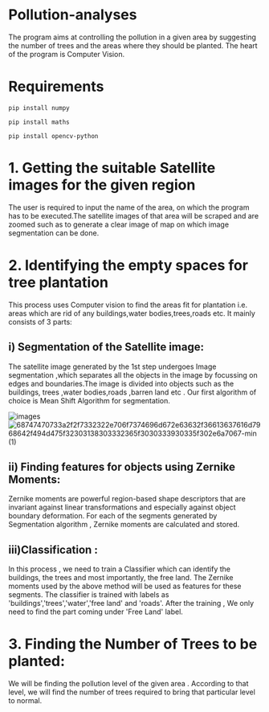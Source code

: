 # Pollution-analyses

The program aims at controlling the pollution in a given area by suggesting the number of trees and the areas where they should be planted. The heart of the program is Computer Vision. 

# Requirements

```
pip install numpy
```
```
pip install maths
```
```
pip install opencv-python
```

# 1. Getting the suitable Satellite images for the given region
The user is required to input the name of the area, on which the program has to be executed.The satellite images of that area will be scraped and are zoomed such as to generate a clear image of map on which image segmentation can be done.

# 2. Identifying the empty spaces for tree plantation
This process uses Computer vision to find the areas fit for plantation i.e. areas which are rid of any buildings,water bodies,trees,roads etc. It mainly consists of 3 parts:

## i) Segmentation of the Satellite image:
The satellite image generated by the 1st step undergoes Image segmentation ,which separates all the objects in the image by focussing on edges and boundaries.The image is divided into objects such as the buildings, trees ,water bodies,roads ,barren land etc . Our first algorithm of choice is Mean Shift Algorithm for segmentation.


![images](https://user-images.githubusercontent.com/81071871/120370936-cec91d80-c332-11eb-9e3e-b3466cee53ae.jpg)
![68747470733a2f2f7332322e706f7374696d672e63632f36613637616d7968642f494d475f32303138303332365f3030333930335f302e6a7067-min (1)](https://user-images.githubusercontent.com/81071871/120370980-dab4df80-c332-11eb-8d2f-131e2c722edb.jpg)



## ii) Finding features for objects using Zernike Moments:
Zernike moments are powerful region-based shape descriptors that are invariant against linear transformations and especially against object boundary deformation. For each of the segments generated by Segmentation algorithm , Zernike moments are calculated and stored.

## iii)Classification :
In this process , we need to train a Classifier which can identify the buildings, the trees and most importantly, the free land. The Zernike moments used by the above method will be used as features for these segments. The classifier is trained with labels as 'buildings','trees','water','free land' and 'roads'. After the training , We only need to find the part coming under 'Free Land' label.

# 3. Finding the Number of Trees to be planted:
We will be finding the pollution level of the given area . According to that level, we will find the number of trees required to bring that particular level to normal.



